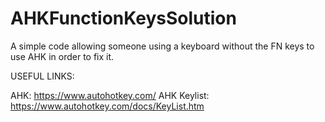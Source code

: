 # AHKFunctionKeysSolution
A simple code allowing someone using a keyboard without the FN keys to use AHK in order to fix it.

USEFUL LINKS:

AHK: https://www.autohotkey.com/
AHK Keylist: https://www.autohotkey.com/docs/KeyList.htm





